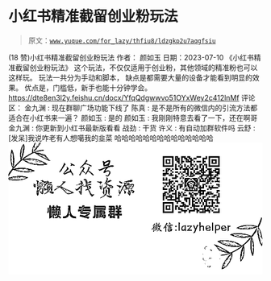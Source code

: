 # 小红书精准截留创业粉玩法

> 原文：[`www.yuque.com/for_lazy/thfiu8/ldzgkp2u7aqgfsiu`](https://www.yuque.com/for_lazy/thfiu8/ldzgkp2u7aqgfsiu)

<ne-h2 id="820c00ca" data-lake-id="820c00ca"><ne-heading-ext><ne-heading-anchor></ne-heading-anchor><ne-heading-fold></ne-heading-fold></ne-heading-ext><ne-heading-content><ne-text id="u6844be6c">(18 赞)小红书精准截留创业粉玩法</ne-text></ne-heading-content></ne-h2> <ne-p id="u9a57c77f" data-lake-id="u9a57c77f"><ne-text id="u5aa1f436">作者： 颜如玉</ne-text></ne-p> <ne-p id="ucac94124" data-lake-id="ucac94124"><ne-text id="u2dbc811e">日期：2023-07-10</ne-text></ne-p> <ne-p id="u645e14b6" data-lake-id="u645e14b6"><ne-text id="u6a43a10f">《小红书精准截留创业粉玩法》</ne-text> <ne-text id="u9cafad37">这个玩法，不仅仅适用于创业粉，其他领域的精准粉也可以这样玩。</ne-text> <ne-text id="u91bb3bff">玩法一共分为手动和脚本，</ne-text> <ne-text id="u7919ab39">缺点是都需要大量的设备才能看到明显的效果。</ne-text> <ne-text id="u121e8d62">优点是，门槛低，新手也能十分钟学会。</ne-text> [<ne-text id="u3d420654">https://dte8en3l2y.feishu.cn/docx/YfqQdgwwvo51OYxWey2c412lnMf</ne-text>](https://dte8en3l2y.feishu.cn/docx/YfqQdgwwvo51OYxWey2c412lnMf)</ne-p> <ne-hole id="u8567defc" data-lake-id="u8567defc"><ne-card data-card-name="hr" data-card-type="block" id="fxaj6" data-event-boundary="card"><ne-p id="u4eb6bc1b" data-lake-id="u4eb6bc1b"><ne-text id="u7b55218e">评论区：</ne-text></ne-p> <ne-p id="u82d13bdb" data-lake-id="u82d13bdb"><ne-text id="ucdcc67e6">金九渊 : 现在群聊广场功能下线了</ne-text> <ne-text id="uc6a74938">陈真 : 是不是所有的微信内的引流方法都适合在小红书来一遍？</ne-text> <ne-text id="u58185658">颜如玉 : 是的</ne-text> <ne-text id="u6330983b">颜如玉 : 我刚刚特意去看了一下，还在啊哥</ne-text> <ne-text id="u8c712f1b">金九渊 : 你更新到小红书最新版看看</ne-text> <ne-text id="u87162a67">战劲 : 干货</ne-text> <ne-text id="uae6b8cf3">许义 : 有自动加群软件吗</ne-text> <ne-text id="uf92af305">云舒 : [发呆]我说咋老有人想噶我的韭菜 哈哈哈哈哈哈哈哈哈哈哈哈哈哈</ne-text></ne-p> <ne-p id="uf18e8f1f" data-lake-id="uf18e8f1f"><ne-card data-card-name="image" data-card-type="inline" id="IdpJD" data-event-boundary="card">![](img/894d30a529e7c37bcd3392323c99941c.png)  <ne-hole id="ude7ee944" data-lake-id="ude7ee944"><ne-card data-card-name="hr" data-card-type="block" id="EGBN9" data-event-boundary="card"></ne-card></ne-hole></ne-card></ne-p></ne-card></ne-hole>